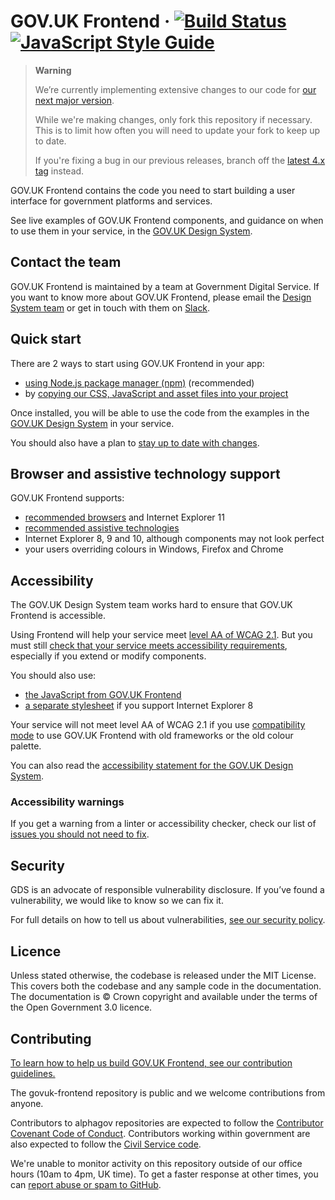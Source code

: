 GOV.UK Frontend ·
[![Build Status](https://github.com/alphagov/govuk-frontend/workflows/Tests/badge.svg)](https://github.com/alphagov/govuk-frontend/actions?query=workflow%3ATests+branch%3Amain)
[![JavaScript Style Guide](https://img.shields.io/badge/code_style-standard-brightgreen.svg)](https://standardjs.com)
=====================

> **Warning**
>
> We’re currently implementing extensive changes to our code for [our next major version](https://github.com/alphagov/govuk-frontend/milestone/46).
>
> While we're making changes, only fork this repository if necessary. This is to limit how often you will need to update your fork to keep up to date.
>
> If you're fixing a bug in our previous releases, branch off the [latest 4.x tag](https://github.com/alphagov/govuk-frontend/tags) instead.

GOV.UK Frontend contains the code you need to start building a user interface
for government platforms and services.

See live examples of GOV.UK Frontend components, and guidance on when to use
them in your service, in the [GOV.UK Design
System](https://design-system.service.gov.uk/).

## Contact the team

GOV.UK Frontend is maintained by a team at Government Digital Service. If you want to know more about GOV.UK Frontend, please email the [Design System
team](mailto:govuk-design-system-support@digital.cabinet-office.gov.uk) or get in touch with them on [Slack](https://ukgovernmentdigital.slack.com/messages/govuk-design-system).

## Quick start

There are 2 ways to start using GOV.UK Frontend in your app:

- [using Node.js package manager
  (npm)](https://frontend.design-system.service.gov.uk/installing-with-npm/) (recommended)
- by [copying our CSS, JavaScript and asset
  files into your project](https://frontend.design-system.service.gov.uk/install-using-precompiled-files/)

Once installed, you will be able to use the code from the examples in the
[GOV.UK Design System](https://design-system.service.gov.uk/)
in your service.

You should also have a plan to [stay up to date with changes](https://frontend.design-system.service.gov.uk/staying-up-to-date/).

## Browser and assistive technology support

GOV.UK Frontend supports:

- [recommended browsers](https://www.gov.uk/service-manual/technology/designing-for-different-browsers-and-devices#browsers-to-test-in) and Internet Explorer 11
- [recommended assistive technologies](https://www.gov.uk/service-manual/technology/testing-with-assistive-technologies#which-assistive-technologies-to-test-with)
- Internet Explorer 8, 9 and 10, although components may not look perfect
- your users overriding colours in Windows, Firefox and Chrome

## Accessibility

The GOV.UK Design System team works hard to ensure that GOV.UK Frontend is accessible.

Using Frontend will help your service meet [level AA of WCAG 2.1](https://www.gov.uk/service-manual/helping-people-to-use-your-service/understanding-wcag). But you must still [check that your service meets accessibility requirements](https://www.gov.uk/service-manual/helping-people-to-use-your-service/making-your-service-accessible-an-introduction), especially if you extend or modify components.

You should also use:

- [the JavaScript from GOV.UK Frontend](https://frontend.design-system.service.gov.uk/importing-css-assets-and-javascript/#javascript)
- [a separate stylesheet](https://frontend.design-system.service.gov.uk/supporting-ie8/) if you support Internet Explorer 8

Your service will not meet level AA of WCAG 2.1 if you use [compatibility mode](https://frontend.design-system.service.gov.uk/compatibility-mode/) to use GOV.UK Frontend with old frameworks or the old colour palette.

You can also read the [accessibility statement for the GOV.UK Design System](https://design-system.service.gov.uk/accessibility/).

### Accessibility warnings

If you get a warning from a linter or accessibility checker, check our list of [issues you should not need to fix](https://github.com/alphagov/govuk-frontend/issues/1280#issuecomment-509588851).

## Security

GDS is an advocate of responsible vulnerability disclosure. If you’ve found a vulnerability, we would like to know so we can fix it.

For full details on how to tell us about vulnerabilities, [see our security policy](https://github.com/alphagov/govuk-frontend/security/policy).

## Licence

Unless stated otherwise, the codebase is released under the MIT License. This
covers both the codebase and any sample code in the documentation. The
documentation is &copy; Crown copyright and available under the terms of the
Open Government 3.0 licence.

## Contributing

[To learn how to help us build GOV.UK Frontend, see our contribution guidelines.](CONTRIBUTING.md)

The govuk-frontend repository is public and we welcome contributions from anyone.

Contributors to alphagov repositories are expected to follow the [Contributor Covenant Code of Conduct](https://github.com/alphagov/.github/blob/main/CODE_OF_CONDUCT.md#contributor-covenant-code-of-conduct). Contributors working within government are also expected to follow the [Civil Service code](https://www.gov.uk/government/publications/civil-service-code/the-civil-service-code).

We're unable to monitor activity on this repository outside of our office hours (10am to 4pm, UK time). To get a faster response at other times, you can [report abuse or spam to GitHub](https://docs.github.com/en/communities/maintaining-your-safety-on-github/reporting-abuse-or-spam).

